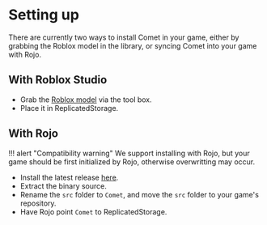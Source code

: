 # Setting up

There are currently two ways to install Comet in your game, either by grabbing the Roblox model in the library, or syncing Comet into your game with Rojo.

## With Roblox Studio

- Grab the [Roblox model](https://www.roblox.com/library/7557538677/Comet) via the tool box.
- Place it in ReplicatedStorage.

## With Rojo

!!! alert "Compatibility warning"
	We support installing with Rojo, but your game should be first initialized by Rojo, otherwise overwritting may occur.

- Install the latest release [here](https://github.com/angrybino/Comet/releases).
- Extract the binary source.
- Rename the `src` folder to `Comet`, and move the `src` folder to your game's repository.
- Have Rojo point `Comet` to ReplicatedStorage.